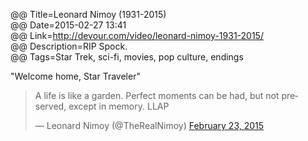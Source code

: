@@ Title=Leonard Nimoy (1931-2015)  
@@ Date=2015-02-27 13:41  
@@ Link=http://devour.com/video/leonard-nimoy-1931-2015/  
@@ Description=RIP Spock.  
@@ Tags=Star Trek, sci-fi, movies, pop culture, endings  

"Welcome home, Star Traveler"

<blockquote class="twitter-tweet" lang="en"><p>A life is like a garden. Perfect moments can be had, but not preserved, except in memory. LLAP</p>&mdash; Leonard Nimoy (@TheRealNimoy) <a href="https://twitter.com/TheRealNimoy/status/569762773204217857">February 23, 2015</a></blockquote> <script async src="//platform.twitter.com/widgets.js" charset="utf-8"></script>